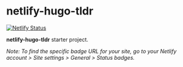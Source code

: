 # netlify-hugo-tldr

[![Netlify Status](https://api.netlify.com/api/v1/badges/5ec45234-db66-4daf-b3ba-36217c21c823/deploy-status)](https://app.netlify.com/sites/dennislwm/deploys)

**netlify-hugo-tldr** starter project.

_Note: To find the specific badge URL for your site, go to your Netlify account > Site settings > General > Status badges._
